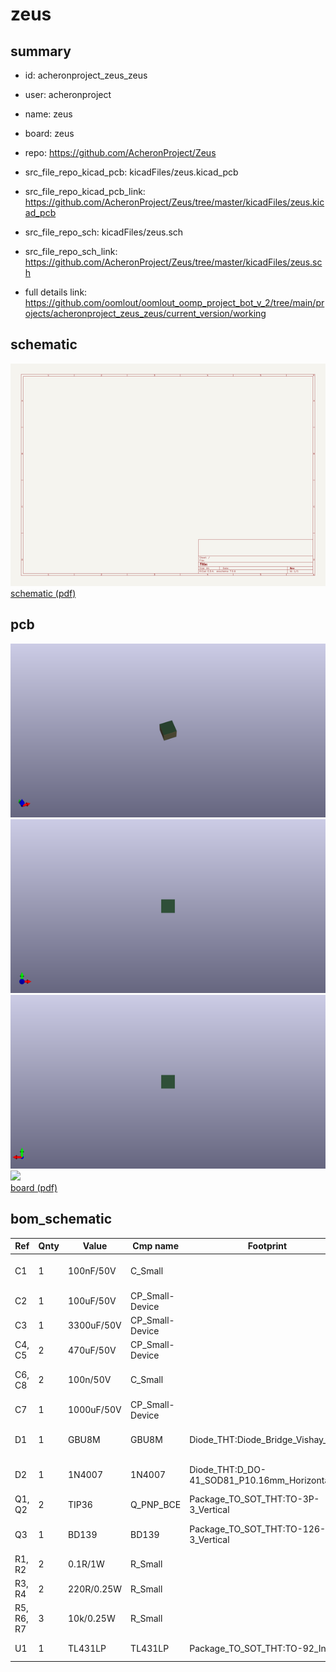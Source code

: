 # zeus
 
## summary 
* id: acheronproject_zeus_zeus
* user: acheronproject
* name: zeus
* board: zeus
* repo: https://github.com/AcheronProject/Zeus
* src_file_repo_kicad_pcb: kicadFiles/zeus.kicad_pcb
* src_file_repo_kicad_pcb_link: https://github.com/AcheronProject/Zeus/tree/master/kicadFiles/zeus.kicad_pcb


* src_file_repo_sch: kicadFiles/zeus.sch
* src_file_repo_sch_link: https://github.com/AcheronProject/Zeus/tree/master/kicadFiles/zeus.sch
* full details link: https://github.com/oomlout/oomlout_oomp_project_bot_v_2/tree/main/projects/acheronproject_zeus_zeus/current_version/working  

## schematic  
![](working_schematic_600.png)  
[schematic (pdf)](working_schematic.pdf)  

## pcb  
![](working_3d_600.png) 
![](working_3d_front_600.png)  
![](working_3d_back_600.png)  
![](working_600.png)  
[board (pdf)](working.pdf)  


## bom_schematic
| Ref | Qnty | Value | Cmp name | Footprint | Description | Vendor | DNP | 
| --- | --- | --- | --- | --- | --- | --- | --- | 
| C1 | 1 | 100nF/50V | C_Small |  | Unpolarized capacitor, small symbol |  |  | 
| C2 | 1 | 100uF/50V | CP_Small-Device |  |  |  |  | 
| C3 | 1 | 3300uF/50V | CP_Small-Device |  |  |  |  | 
| C4, C5 | 2 | 470uF/50V | CP_Small-Device |  |  |  |  | 
| C6, C8 | 2 | 100n/50V | C_Small |  | Unpolarized capacitor, small symbol |  |  | 
| C7 | 1 | 1000uF/50V | CP_Small-Device |  |  |  |  | 
| D1 | 1 | GBU8M | GBU8M | Diode_THT:Diode_Bridge_Vishay_GBU | Single-Phase Bridge Rectifier, 700V Vrms, 8.0A If, GBU package |  |  | 
| D2 | 1 | 1N4007 | 1N4007 | Diode_THT:D_DO-41_SOD81_P10.16mm_Horizontal | 1000V 1A General Purpose Rectifier Diode, DO-41 |  |  | 
| Q1, Q2 | 2 | TIP36 | Q_PNP_BCE | Package_TO_SOT_THT:TO-3P-3_Vertical | PNP transistor, base/collector/emitter |  |  | 
| Q3 | 1 | BD139 | BD139 | Package_TO_SOT_THT:TO-126-3_Vertical | 1.5A Ic, 80V Vce, Low Voltage Transistor, TO-126 |  |  | 
| R1, R2 | 2 | 0.1R/1W | R_Small |  | Resistor, small symbol |  |  | 
| R3, R4 | 2 | 220R/0.25W | R_Small |  | Resistor, small symbol |  |  | 
| R5, R6, R7 | 3 | 10k/0.25W | R_Small |  | Resistor, small symbol |  |  | 
| U1 | 1 | TL431LP | TL431LP | Package_TO_SOT_THT:TO-92_Inline | Shunt Regulator, TO-92 |  |  | 




